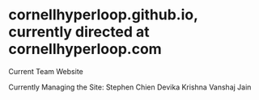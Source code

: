 # cornellhyperloop.github.io, currently directed at cornellhyperloop.com
Current Team Website

Currently Managing the Site:
Stephen Chien
Devika Krishna 
Vanshaj Jain 
